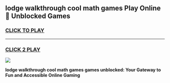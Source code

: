 
## lodge walkthrough cool math games Play Online 👋 Unblocked Games
<h3>
<a href="https://news.freeplayer.one?title=lodge_walkthrough_cool_math_games&ref=17CMG">CLICK TO PLAY</a></h3>
<hr>

<h3>
<a href="https://news.freeplayer.one?title=lodge_walkthrough_cool_math_games&ref=17CMG">CLICK 2 PLAY</a>
  
</h3>

<a href="https://news.freeplayer.one?title=lodge_walkthrough_cool_math_games&ref=17CMG/"><img src="https://clearcache.store/games.png"></a>


**lodge walkthrough cool math games games unblocked: Your Gateway to Fun and Accessible Online Gaming**
